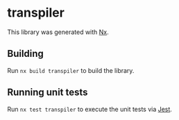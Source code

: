 # transpiler

This library was generated with [Nx](https://nx.dev).

## Building

Run `nx build transpiler` to build the library.

## Running unit tests

Run `nx test transpiler` to execute the unit tests via [Jest](https://jestjs.io).
